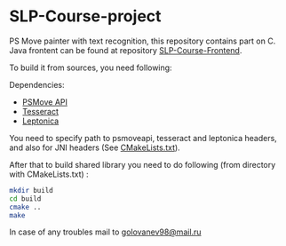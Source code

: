 # SLP-Course-project
PS Move painter with text recognition, this repository contains part on C.  
Java frontent can be found at repository [SLP-Course-Frontend](https://github.com/YakYakKruak/SPL-course-frontend "SLP-Course-frontend").  
  
  To build it from sources, you need following:  
  
  Dependencies:  
  * [PSMove API](https://github.com/thp/psmoveapi "PSMove API")
  * [Tesseract](https://github.com/tesseract-ocr/tesseract "Tesseract")
  * [Leptonica](https://github.com/DanBloomberg/leptonica "Leptonica")  
  
  You need to specify path to psmoveapi, tesseract and leptonica headers, and also for JNI headers (See [CMakeLists.txt](https://github.com/YakYakKruak/SLP-Course-project/blob/master/CMakeLists.txt "CMakeLists")).  
  
After that to build shared library you need to do following (from directory with CMakeLists.txt) :  

```sh
mkdir build
cd build
cmake ..
make
```
In case of any troubles mail to golovanev98@mail.ru

